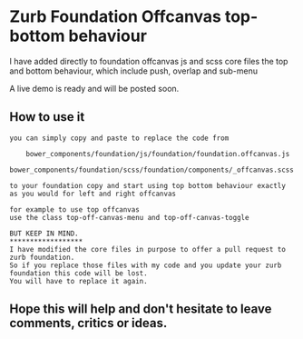 # Zurb Foundation Offcanvas top-bottom behaviour

I have added directly to foundation offcanvas js and scss core files the top and bottom behaviour,
which include push, overlap and sub-menu 

A live demo is ready and will be posted soon.

## How to use it

	you can simply copy and paste to replace the code from
	
		bower_components/foundation/js/foundation/foundation.offcanvas.js
		bower_components/foundation/scss/foundation/components/_offcanvas.scss
		
	to your foundation copy and start using top bottom behaviour exactly as you would for left and right offcanvas

	for example to use top offcanvas 
	use the class top-off-canvas-menu and top-off-canvas-toggle

	BUT KEEP IN MIND.
	******************
	I have modified the core files in purpose to offer a pull request to zurb foundation.
	So if you replace those files with my code and you update your zurb foundation this code will be lost.
	You will have to replace it again.

## Hope this will help and don't hesitate to leave comments, critics or ideas.
